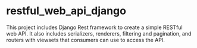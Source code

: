 # restful_web_api_django
This project includes Django Rest framework to create a simple RESTful web API.
It also includes serializers, renderers, filtering and pagination, and routers with viewsets that consumers can use to access the API.

